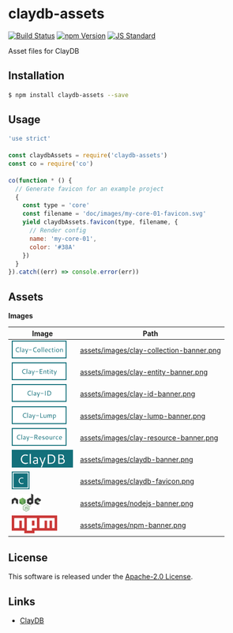 claydb-assets
==========

<!---
This file is generated by ape-tmpl. Do not update manually.
--->

<!-- Badge Start -->
<a name="badges"></a>

[![Build Status][bd_travis_com_shield_url]][bd_travis_com_url]
[![npm Version][bd_npm_shield_url]][bd_npm_url]
[![JS Standard][bd_standard_shield_url]][bd_standard_url]

[bd_repo_url]: https://github.com/realglobe-Inc/claydb-assets
[bd_travis_url]: http://travis-ci.org/realglobe-Inc/claydb-assets
[bd_travis_shield_url]: http://img.shields.io/travis/realglobe-Inc/claydb-assets.svg?style=flat
[bd_travis_com_url]: http://travis-ci.com/realglobe-Inc/claydb-assets
[bd_travis_com_shield_url]: https://api.travis-ci.com/realglobe-Inc/claydb-assets.svg?token=aeFzCpBZebyaRijpCFmm
[bd_license_url]: https://github.com/realglobe-Inc/claydb-assets/blob/master/LICENSE
[bd_codeclimate_url]: http://codeclimate.com/github/realglobe-Inc/claydb-assets
[bd_codeclimate_shield_url]: http://img.shields.io/codeclimate/github/realglobe-Inc/claydb-assets.svg?style=flat
[bd_codeclimate_coverage_shield_url]: http://img.shields.io/codeclimate/coverage/github/realglobe-Inc/claydb-assets.svg?style=flat
[bd_gemnasium_url]: https://gemnasium.com/realglobe-Inc/claydb-assets
[bd_gemnasium_shield_url]: https://gemnasium.com/realglobe-Inc/claydb-assets.svg
[bd_npm_url]: http://www.npmjs.org/package/claydb-assets
[bd_npm_shield_url]: http://img.shields.io/npm/v/claydb-assets.svg?style=flat
[bd_standard_url]: http://standardjs.com/
[bd_standard_shield_url]: https://img.shields.io/badge/code%20style-standard-brightgreen.svg

<!-- Badge End -->


<!-- Description Start -->
<a name="description"></a>

Asset files for ClayDB

<!-- Description End -->


<!-- Overview Start -->
<a name="overview"></a>



<!-- Overview End -->


<!-- Sections Start -->
<a name="sections"></a>

<!-- Section from "doc/guides/01.Installation.md.hbs" Start -->

<a name="section-doc-guides-01-installation-md"></a>

Installation
-----

```bash
$ npm install claydb-assets --save
```


<!-- Section from "doc/guides/01.Installation.md.hbs" End -->

<!-- Section from "doc/guides/02.Usage.md.hbs" Start -->

<a name="section-doc-guides-02-usage-md"></a>

Usage
---------

```javascript
'use strict'

const claydbAssets = require('claydb-assets')
const co = require('co')

co(function * () {
  // Generate favicon for an example project
  {
    const type = 'core'
    const filename = 'doc/images/my-core-01-favicon.svg'
    yield claydbAssets.favicon(type, filename, {
      // Render config
      name: 'my-core-01',
      color: '#38A'
    })
  }
}).catch((err) => console.error(err))

```


<!-- Section from "doc/guides/02.Usage.md.hbs" End -->

<!-- Section from "doc/guides/03.Assets.md.hbs" Start -->

<a name="section-doc-guides-03-assets-md"></a>

Assets
-----

**Images**

| Image | Path |
| ----- | ---- |
| <img src="assets/images/clay-collection-banner.png" height="36" style="height:36px;" /> | [assets/images/clay-collection-banner.png](assets/images/clay-collection-banner.png) |
| <img src="assets/images/clay-entity-banner.png" height="36" style="height:36px;" /> | [assets/images/clay-entity-banner.png](assets/images/clay-entity-banner.png) |
| <img src="assets/images/clay-id-banner.png" height="36" style="height:36px;" /> | [assets/images/clay-id-banner.png](assets/images/clay-id-banner.png) |
| <img src="assets/images/clay-lump-banner.png" height="36" style="height:36px;" /> | [assets/images/clay-lump-banner.png](assets/images/clay-lump-banner.png) |
| <img src="assets/images/clay-resource-banner.png" height="36" style="height:36px;" /> | [assets/images/clay-resource-banner.png](assets/images/clay-resource-banner.png) |
| <img src="assets/images/claydb-banner.png" height="36" style="height:36px;" /> | [assets/images/claydb-banner.png](assets/images/claydb-banner.png) |
| <img src="assets/images/claydb-favicon.png" height="36" style="height:36px;" /> | [assets/images/claydb-favicon.png](assets/images/claydb-favicon.png) |
| <img src="assets/images/nodejs-banner.png" height="36" style="height:36px;" /> | [assets/images/nodejs-banner.png](assets/images/nodejs-banner.png) |
| <img src="assets/images/npm-banner.png" height="36" style="height:36px;" /> | [assets/images/npm-banner.png](assets/images/npm-banner.png) |


<!-- Section from "doc/guides/03.Assets.md.hbs" End -->


<!-- Sections Start -->


<!-- LICENSE Start -->
<a name="license"></a>

License
-------
This software is released under the [Apache-2.0 License](https://github.com/realglobe-Inc/claydb-assets/blob/master/LICENSE).

<!-- LICENSE End -->


<!-- Links Start -->
<a name="links"></a>

Links
------

+ [ClayDB][clay_d_b_url]

[clay_d_b_url]: https://github.com/realglobe-Inc/claydb

<!-- Links End -->
